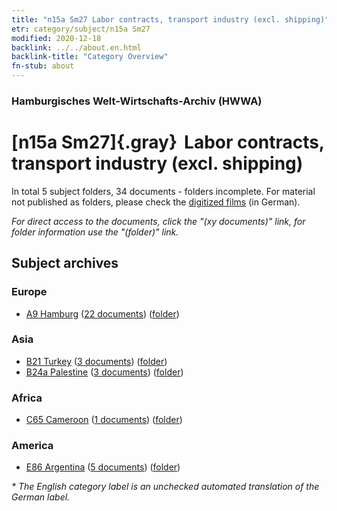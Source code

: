 ```yaml
---
title: "n15a Sm27 Labor contracts, transport industry (excl. shipping)"
etr: category/subject/n15a Sm27
modified: 2020-12-18
backlink: ../../about.en.html
backlink-title: "Category Overview"
fn-stub: about
---
```


### Hamburgisches Welt-Wirtschafts-Archiv (HWWA)
# [n15a Sm27]{.gray}&#8201; Labor contracts, transport industry (excl. shipping)&#160; 





In total 5 subject folders, 34 documents - folders incomplete.
For material not published as folders, please check the [digitized films](/film/h1_sh) (in German).

_For direct access to the documents, click the "(xy documents)" link, for folder information use the "(folder)" link._

## Subject archives



### Europe

- [A9 Hamburg](../../../geo/about.en.html#A9) (<a href="https://dfg-viewer.de/show/?tx_dlf[id]=https://pm20.zbw.eu/mets/sh/1409xx/140905/1452xx/145233/public.mets.en.xml" target="_blank">22 documents</a>) ([folder](http://purl.org/pressemappe20/folder/sh/140905,145233))

### Asia

- [B21 Turkey](../../../geo/about.en.html#B21) (<a href="https://dfg-viewer.de/show/?tx_dlf[id]=https://pm20.zbw.eu/mets/sh/1411xx/141111/1452xx/145233/public.mets.en.xml" target="_blank">3 documents</a>) ([folder](http://purl.org/pressemappe20/folder/sh/141111,145233))
- [B24a Palestine](../../../geo/about.en.html#B24a) (<a href="https://dfg-viewer.de/show/?tx_dlf[id]=https://pm20.zbw.eu/mets/sh/1411xx/141115/1452xx/145233/public.mets.en.xml" target="_blank">3 documents</a>) ([folder](http://purl.org/pressemappe20/folder/sh/141115,145233))

### Africa

- [C65 Cameroon](../../../geo/about.en.html#C65) (<a href="https://dfg-viewer.de/show/?tx_dlf[id]=https://pm20.zbw.eu/mets/sh/1414xx/141410/1452xx/145233/public.mets.en.xml" target="_blank">1 documents</a>) ([folder](http://purl.org/pressemappe20/folder/sh/141410,145233))

### America

- [E86 Argentina](../../../geo/about.en.html#E86) (<a href="https://dfg-viewer.de/show/?tx_dlf[id]=https://pm20.zbw.eu/mets/sh/1416xx/141692/1452xx/145233/public.mets.en.xml" target="_blank">5 documents</a>) ([folder](http://purl.org/pressemappe20/folder/sh/141692,145233))


_* The English category label is an unchecked automated translation of the German label._

